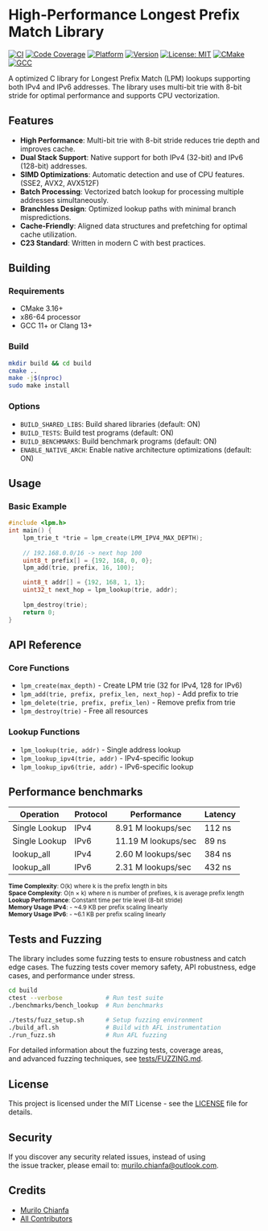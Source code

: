 # High-Performance Longest Prefix Match Library

[![CI](https://github.com/MuriloChianfa/liblpm/actions/workflows/ci.yml/badge.svg)](https://github.com/MuriloChianfa/liblpm/actions/workflows/ci.yml)
[![Code Coverage](https://codecov.io/gh/MuriloChianfa/liblpm/branch/main/graph/badge.svg)](https://codecov.io/gh/MuriloChianfa/liblpm)
[![Platform](https://img.shields.io/badge/platform-Linux%20%7C%20macOS-blue.svg)](https://github.com/MuriloChianfa/liblpm)
[![Version](https://img.shields.io/badge/version-1.1.0-blue.svg)](https://github.com/MuriloChianfa/liblpm/releases)
[![License: MIT](https://img.shields.io/badge/License-MIT-yellow.svg)](https://opensource.org/licenses/MIT)
[![CMake](https://img.shields.io/badge/CMake-3.16+-green.svg)](https://cmake.org/)
[![GCC](https://img.shields.io/badge/GCC-11+-green.svg)](https://gcc.gnu.org/)

A optimized C library for Longest Prefix Match (LPM) lookups supporting both IPv4 and IPv6 addresses. The library uses multi-bit trie with 8-bit stride for optimal performance and supports CPU vectorization.

## Features

- **High Performance**: Multi-bit trie with 8-bit stride reduces trie depth and improves cache.
- **Dual Stack Support**: Native support for both IPv4 (32-bit) and IPv6 (128-bit) addresses.
- **SIMD Optimizations**: Automatic detection and use of CPU features. (SSE2, AVX2, AVX512F)
- **Batch Processing**: Vectorized batch lookup for processing multiple addresses simultaneously.
- **Branchless Design**: Optimized lookup paths with minimal branch mispredictions.
- **Cache-Friendly**: Aligned data structures and prefetching for optimal cache utilization.
- **C23 Standard**: Written in modern C with best practices.

## Building

### Requirements
- CMake 3.16+
- x86-64 processor
- GCC 11+ or Clang 13+

### Build
```bash
mkdir build && cd build
cmake ..
make -j$(nproc)
sudo make install
```

### Options
- `BUILD_SHARED_LIBS`: Build shared libraries (default: ON)
- `BUILD_TESTS`: Build test programs (default: ON)
- `BUILD_BENCHMARKS`: Build benchmark programs (default: ON)
- `ENABLE_NATIVE_ARCH`: Enable native architecture optimizations (default: ON)

## Usage

### Basic Example
```c
#include <lpm.h>
int main() {
    lpm_trie_t *trie = lpm_create(LPM_IPV4_MAX_DEPTH);
    
    // 192.168.0.0/16 -> next hop 100
    uint8_t prefix[] = {192, 168, 0, 0};
    lpm_add(trie, prefix, 16, 100);

    uint8_t addr[] = {192, 168, 1, 1};
    uint32_t next_hop = lpm_lookup(trie, addr);
    
    lpm_destroy(trie);
    return 0;
}
```

## API Reference

### Core Functions
- `lpm_create(max_depth)` - Create LPM trie (32 for IPv4, 128 for IPv6)
- `lpm_add(trie, prefix, prefix_len, next_hop)` - Add prefix to trie
- `lpm_delete(trie, prefix, prefix_len)` - Remove prefix from trie
- `lpm_destroy(trie)` - Free all resources

### Lookup Functions
- `lpm_lookup(trie, addr)` - Single address lookup
- `lpm_lookup_ipv4(trie, addr)` - IPv4-specific lookup
- `lpm_lookup_ipv6(trie, addr)` - IPv6-specific lookup

## Performance benchmarks

| Operation | Protocol | Performance | Latency |
|-----------|----------|-------------|---------|
| Single Lookup | IPv4 | 8.91 M lookups/sec | 112 ns |
| Single Lookup | IPv6 | 11.19 M lookups/sec | 89 ns |
| lookup_all | IPv4 | 2.60 M lookups/sec | 384 ns |
| lookup_all | IPv6 | 2.31 M lookups/sec | 432 ns |

<small>

**Time Complexity**: O(k) where k is the prefix length in bits<br>
**Space Complexity**: O(n × k) where n is number of prefixes, k is average prefix length<br>
**Lookup Performance**: Constant time per trie level (8-bit stride)<br>
**Memory Usage IPv4**: - ~4.9 KB per prefix scaling linearly<br>
**Memory Usage IPv6**: - ~6.1 KB per prefix scaling linearly

</small>

## Tests and Fuzzing

The library includes some fuzzing tests to ensure robustness and catch edge cases. The fuzzing tests cover memory safety, API robustness, edge cases, and performance under stress.

```bash
cd build
ctest --verbose            # Run test suite
./benchmarks/bench_lookup  # Run benchmarks

./tests/fuzz_setup.sh      # Setup fuzzing environment
./build_afl.sh             # Build with AFL instrumentation
./run_fuzz.sh              # Run AFL fuzzing
```

For detailed information about the fuzzing tests, coverage areas,<br> and advanced fuzzing techniques, see [tests/FUZZING.md](tests/FUZZING.md).

## License

This project is licensed under the MIT License - see the [LICENSE](LICENSE.md)
file for details.

## Security

If you discover any security related issues, instead of using<br> the issue tracker, please email to: murilo.chianfa@outlook.com.

## Credits

- [Murilo Chianfa](https://github.com/MuriloChianfa)
- [All Contributors](../../contributors)
